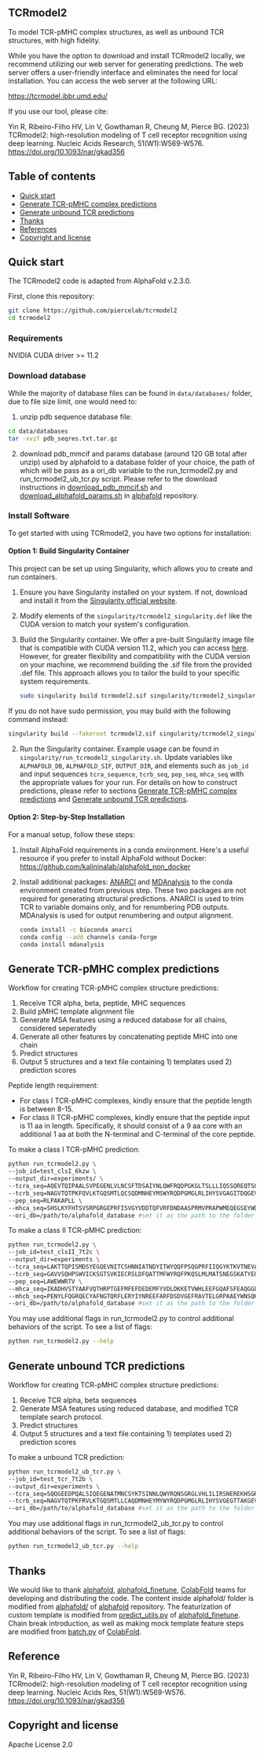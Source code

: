 ## TCRmodel2
To model TCR-pMHC complex structures, as well as unbound TCR structures, with high fidelity. 

While you have the option to download and install TCRmodel2 locally, we recommend utilizing our web server for generating predictions. The web server offers a user-friendly interface and eliminates the need for local installation. You can access the web server at the following URL: 

https://tcrmodel.ibbr.umd.edu/

If you use our tool, please cite:

Yin R, Ribeiro-Filho HV, Lin V, Gowthaman R, Cheung M, Pierce BG. (2023) TCRmodel2: high-resolution modeling of T cell receptor recognition using deep learning. Nucleic Acids Research, 51(W1):W569-W576. https://doi.org/10.1093/nar/gkad356

## Table of contents
- [Quick start](#quick-start)
- [Generate TCR-pMHC complex predictions](#generate-tcr-pmhc-complex-predictions)
- [Generate unbound TCR predictions](#generate-unbound-tcr-predictions)
- [Thanks](#thanks)
- [References](#references)
- [Copyright and license](#copyright-and-license)

## Quick start
The TCRmodel2 code is adapted from AlphaFold v.2.3.0. 

First, clone this repository:

```bash
git clone https://github.com/piercelab/tcrmodel2
cd tcrmodel2
``` 

### Requirements
NVIDIA CUDA driver >= 11.2

### Download database
While the majority of database files can be found in `data/databases/` folder, due to file size limit, one would need to: 
1. unzip pdb sequence database file:
```bash
cd data/databases
tar -xvzf pdb_seqres.txt.tar.gz
```
2. download pdb_mmcif and params database (around 120 GB total after unzip) used by alphafold to a database folder of your choice, the path of which will be pass as a ori_db variable to the run_tcrmodel2.py and run_tcrmodel2_ub_tcr.py script. Please refer to the download instructions in [download_pdb_mmcif.sh](https://github.com/deepmind/alphafold/blob/18e12d61314214c51ca266d192aad3cc6619018a/scripts/download_pdb_mmcif.sh) and [download_alphafold_params.sh](https://github.com/deepmind/alphafold/blob/6a3af1adb3bbbc53562da100e3819b2fc882f915/scripts/download_alphafold_params.sh) in [alphafold](https://github.com/deepmind/alphafold/) repository. 

### Install Software

To get started with using TCRmodel2, you have two options for installation:


#### Option 1: Build Singularity Container 

This project can be set up using Singularity, which allows you to create and run containers. 

1. Ensure you have Singularity installed on your system. If not, download and install it from the [Singularity official website](https://docs.sylabs.io/guides/latest/user-guide/).

2. Modify elements of the `singularity/tcrmodel2_singularity.def` like the CUDA version to match your system's configuration.

3. Build the Singularity container. We offer a pre-built Singularity image file that is compatible with CUDA version 11.2, which you can access [here](linktobeadded). However, for greater flexibility and compatibility with the CUDA version on your machine, we recommend building the .sif file from the provided .def file. This approach allows you to tailor the build to your specific system requirements.

   ```bash
   sudo singularity build tcrmodel2.sif singularity/tcrmodel2_singularity.def
   ```

If you do not have sudo permission, you may build with the following command instead:

   ```bash
   singularity build --fakeroot tcrmodel2.sif singularity/tcrmodel2_singularity.def
   ```

2. Run the Singularity container. Example usage can be found in `singularity/run_tcrmodel2_singularity.sh`. Update variables like `ALPHAFOLD_DB`, `ALPHAFOLD_SIF`, `OUTPUT_DIR`, and elements such as `job_id` and input sequences `tcra_sequence`, `tcrb_seq`, `pep_seq`, `mhca_seq` with the appropriate values for your run. For details on how to construct predictions, please refer to sections [Generate TCR-pMHC complex predictions](#generate-tcr-pmhc-complex-predictions) and [Generate unbound TCR predictions](#generate-unbound-tcr-predictions).

#### Option 2: Step-by-Step Installation

For a manual setup, follow these steps:

1. Install AlphaFold requirements in a conda environment. Here's a useful resource if you prefer to install AlphaFold without Docker: https://github.com/kalininalab/alphafold_non_docker 

2. Install additional packages: [ANARCI](https://github.com/oxpig/ANARCI) and [MDAnalysis](https://www.mdanalysis.org/pages/installation_quick_start/) to the conda environment created from previous step. These two packages are not required for generating structural predictions. ANARCI is used to trim TCR to variable domains only, and for renumbering PDB outputs. MDAnalysis is used for output renumbering and output alignment.

    ``` bash
    conda install -c bioconda anarci
    conda config --add channels conda-forge
    conda install mdanalysis
    ``` 

## Generate TCR-pMHC complex predictions
Workflow for creating TCR-pMHC complex structure predictions:
1. Receive TCR alpha, beta, peptide, MHC sequences
2. Build pMHC template alignment file
3. Generate MSA features using a reduced database for all chains, considered seperatedly
4. Generate all other features by concatenating peptide MHC into one chain
5. Predict structures
6. Output 5 structures and a text file containing 1) templates used 2) prediction scores 

Peptide length requirement:
* For class I TCR-pMHC complexes, kindly ensure that the peptide length is between 8-15.
* For class II TCR-pMHC complexes, kindly ensure that the peptide input is 11 aa in length. Specifically, it should consist of a 9 aa core with an additional 1 aa at both the N-terminal and C-terminal of the core peptide.

To make a class I TCR-pMHC prediction:
``` bash
python run_tcrmodel2.py \
--job_id=test_clsI_6kzw \
--output_dir=experiments/ \
--tcra_seq=AQEVTQIPAALSVPEGENLVLNCSFTDSAIYNLQWFRQDPGKGLTSLLLIQSSQREQTSGRLNASLDKSSGRSTLYIAASQPGDSATYLCAVTNQAGTALIFGKGTTLSVSS \
--tcrb_seq=NAGVTQTPKFQVLKTGQSMTLQCSQDMNHEYMSWYRQDPGMGLRLIHYSVGAGITDQGEVPNGYNVSRSTTEDFPLRLLSAAPSQTSVYFCASSYSIRGSRGEQFFGPGTRLTVL \
--pep_seq=RLPAKAPLL \
--mhca_seq=SHSLKYFHTSVSRPGRGEPRFISVGYVDDTQFVRFDNDAASPRMVPRAPWMEQEGSEYWDRETRSARDTAQIFRVNLRTLRGYYNQSEAGSHTLQWMHGCELGPDGRFLRGYEQFAYDGKDYLTLNEDLRSWTAVDTAAQISEQKSNDASEAEHQRAYLEDTCVEWLHKYLEKGKETLLH \
--ori_db=/path/to/alphafold_database #set it as the path to the folder containing pdb_mmcif and params
```

To make a class II TCR-pMHC prediction:
``` bash
python run_tcrmodel2.py \
--job_id=test_clsII_7t2c \
--output_dir=experiments \
--tcra_seq=LAKTTQPISMDSYEGQEVNITCSHNNIATNDYITWYQQFPSQGPRFIIQGYKTKVTNEVASLFIPADRKSSTLSLPRVSLSDTAVYYCLVGDTGFQKLVFGTGTRLLVSP \
--tcrb_seq=GAVVSQHPSWVICKSGTSVKIECRSLDFQATTMFWYRQFPKQSLMLMATSNEGSKATYEQGVEKDKFLINHASLTLSTLTVTSAHPEDSSFYICSARDPGGGGSSYEQYFGPGTRLTVT \
--pep_seq=LAWEWWRTV \
--mhca_seq=IKADHVSTYAAFVQTHRPTGEFMFEFDEDEMFYVDLDKKETVWHLEEFGQAFSFEAQGGLANIAILNNNLNTLIQRSNHTQAT \
--mhcb_seq=PENYLFQGRQECYAFNGTQRFLERYIYNREEFARFDSDVGEFRAVTELGRPAAEYWNSQKDILEEKRAVPDRMCRHNYELGGPMTLQR \
--ori_db=/path/to/alphafold_database #set it as the path to the folder containing pdb_mmcif and params
```

You may use additional flags in run_tcrmodel2.py to control additional behaviors of the script. To see a list of flags:
``` bash
python run_tcrmodel2.py --help
```

## Generate unbound TCR predictions
Workflow for creating TCR-pMHC complex structure predictions:
1. Receive TCR alpha, beta sequences
2. Generate MSA features using reduced database, and modified TCR template search protocol. 
3. Predict structures
4. Output 5 structures and a text file containing 1) templates used 2) prediction scores 

To make a unbound TCR prediction:
``` bash
python run_tcrmodel2_ub_tcr.py \
--job_id=test_tcr_7t2b \
--output_dir=experiments \
--tcra_seq=SQQGEEDPQALSIQEGENATMNCSYKTSINNLQWYRQNSGRGLVHLILIRSNEREKHSGRLRVTLDTSKKSSSLLITASRAADTASYFCATDKKGGATNKLIFGTGTLLAVQP \
--tcrb_seq=NAGVTQTPKFRVLKTGQSMTLLCAQDMNHEYMYWYRQDPGMGLRLIHYSVGEGTTAKGEVPDGYNVSRLKKQNFLLGLESAAPSQTSVYFCASSQGGGEQYFGPGTRLTVT \
--ori_db=/path/to/alphafold_database #set it as the path to the folder containing pdb_mmcif and params
```

You may use additional flags in run_tcrmodel2_ub_tcr.py to control additional behaviors of the script. To see a list of flags:
``` bash
python run_tcrmodel2_ub_tcr.py --help
```


## Thanks
We would like to thank [alphafold](https://github.com/deepmind/alphafold/), [alphafold_finetune](https://github.com/phbradley/alphafold_finetune), [ColabFold](https://github.com/sokrypton/ColabFold) teams for developing and distributing the code. The content inside alphafold/ folder is modified from [alphafold/](https://github.com/deepmind/alphafold/tree/main/alphafold) of [alphafold](https://github.com/deepmind/alphafold/) repository. The featurization of custom template is modified from [predict_utils.py](https://github.com/phbradley/alphafold_finetune/blob/main/predict_utils.py) of [alphafold_finetune](https://github.com/phbradley/alphafold_finetune). Chain break introduction, as well as making mock template feature steps are modified from [batch.py](https://github.com/sokrypton/ColabFold/blob/aa7284b56c7c6ce44e252787011a6fd8d2817f85/colabfold/batch.py) of [ColabFold](https://github.com/sokrypton/ColabFold).

## Reference
Yin R, Ribeiro-Filho HV, Lin V, Gowthaman R, Cheung M, Pierce BG. (2023) TCRmodel2: high-resolution modeling of T cell receptor recognition using deep learning. Nucleic Acids Res, 51(W1):W569-W576. https://doi.org/10.1093/nar/gkad356

## Copyright and license
Apache License 2.0
